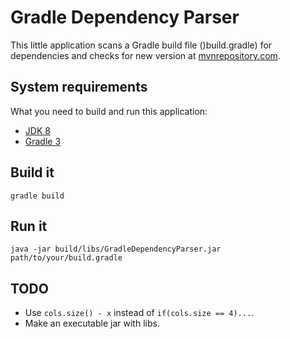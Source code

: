 # Gradle Dependency Parser #

This little application scans a Gradle build file ()build.gradle) for dependencies and checks for new version at [mvnrepository.com](http://mvnrepository.com/).

## System requirements ##

What you need to build and run this application:
* [JDK 8](http://www.oracle.com/technetwork/java/javase/downloads/jdk8-downloads-2133151.html)
* [Gradle 3](https://https://gradle.org/gradle-download/)

## Build it ##
`gradle build`

## Run it ##
`java -jar build/libs/GradleDependencyParser.jar path/to/your/build.gradle`

## TODO ##
* Use `cols.size() - x` instead of `if(cols.size == 4)...`.
* Make an executable jar with libs.
